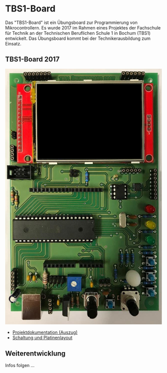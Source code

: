 # TBS1-Board

Das "TBS1-Board" ist ein Übungsboard zur Programmierung von Mikrocontrollern. Es wurde 2017 im Rahmen eines Projektes der Fachschule für Technik an der Technischen Beruflichen Schule 1 in Bochum (TBS1) entwickelt. Das Übungsboard kommt bei der Technikerausbildung zum Einsatz.

## TBS1-Board 2017

![TBS1-Board 2017](TBS1_Board_2017.png)

- [Projektdokumentation (Auszug)](Projektdokumentation_2017_Auszug.pdf)
- [Schaltung und Platinenlayout](Schaltung_und_Platinenlayout)

## Weiterentwicklung

Infos folgen ...


